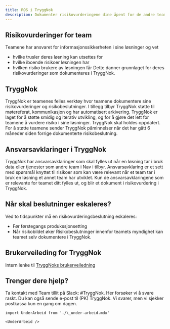 ```yaml
---
title: ROS i TryggNok
description: Dokumenter risikovurderingene dine åpent for de andre teamene i Nav.
---
```


## Risikovurderinger for team

Teamene har ansvaret for informasjonssikkerheten i sine løsninger og vet

- hvilke trusler deres løsning kan utsettes for
- hvilke iboende risikoer løsningen har
- hvilken risiko brukere av løsningen får
  Dette danner grunnlaget for deres risikovurderinger som dokumenteres i TryggNok.

## TryggNok

TryggNok er teamenes felles verktøy hvor teamene dokumentere sine risikovurderinger og risikobeslutninger. I tillegg tilbyr TryggNok støtte til møtereferat, kommunikasjon og har automatisert arkivering.
TryggNok er laget for å støtte smidig og iterativ utvikling, og for å gjøre det lett for teamene å vurdere risiko i sine løsninger.
TryggNok skal holdes oppdatert. For å støtte teamene sender TryggNok påminnelser når det har gått 6 måneder siden forrige dokumenterte risikobeslutning.

## Ansvarsavklaringer i TryggNok

TryggNok har ansvarsavklaringer som skal fylles ut når en løsning tar i bruk data eller tjenester som andre team i Nav i tilbyr. Ansvarsavklaring er et sett med spørsmål knyttet til risikoer som kan være relevant når et team tar i bruk en løsning et annet team har utviklet.
Kun de ansvarsavklaringene som er relevante for teamet ditt fylles ut, og blir et dokument i risikovurdering i TryggNok.

## Når skal beslutninger eskaleres?

Ved to tidspunkter må en risikovurderingsbeslutning eskaleres:

- Før førstegangs produkssjonsetting
- Når risikobildet øker
  Risikobeslutninger innenfor teamets myndighet kan teamet selv dokumentere i TryggNok.

## Brukerveileding for TryggNok

Intern lenke til [TryggNoks brukerveiledning](https://navno.sharepoint.com/sites/intranett-it/SitePages/Skal-du-bruke-TryggNok-for-f%C3%B8rste-gang-.aspx)

## Trenger dere hjelp?

Ta kontakt med Team tillit på Slack: #TryggNok. Her forsøker vi å svare raskt.
Du kan også sende e-post til (PK) TryggNok. Vi svarer, men vi sjekker postkassa kun en gang om dagen.

```mdx-code-block
import UnderArbeid from './\_under-arbeid.mdx'

<UnderArbeid />
```
